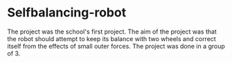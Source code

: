 # Selfbalancing-robot
The project was the school's first project.
The aim of the project was that the robot should attempt to keep its balance with two wheels and correct itself from the effects of small outer forces. The project was done in a group of 3. 
